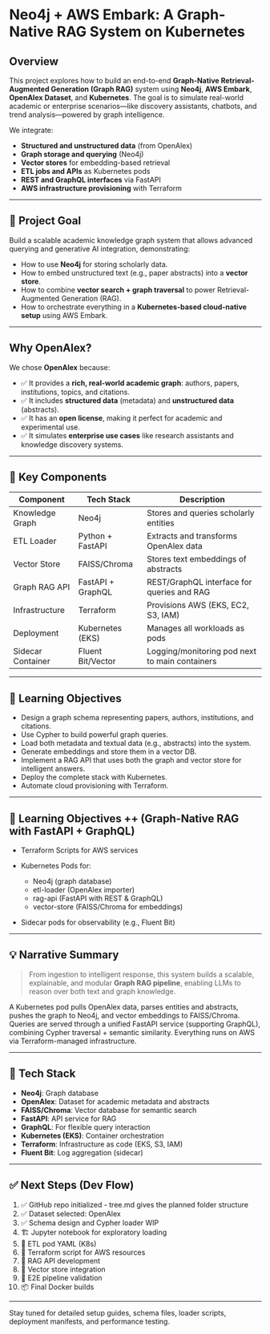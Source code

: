 # Neo4j + AWS Embark: A Graph-Native RAG System on Kubernetes

## Overview

This project explores how to build an end-to-end **Graph-Native Retrieval-Augmented Generation (Graph RAG)** system using **Neo4j**, **AWS Embark**, **OpenAlex Dataset**, and **Kubernetes**. The goal is to simulate real-world academic or enterprise scenarios—like discovery assistants, chatbots, and trend analysis—powered by graph intelligence.

We integrate:

* **Structured and unstructured data** (from OpenAlex)
* **Graph storage and querying** (Neo4j)
* **Vector stores** for embedding-based retrieval
* **ETL jobs and APIs** as Kubernetes pods
* **REST and GraphQL interfaces** via FastAPI
* **AWS infrastructure provisioning** with Terraform

---

## 🚀 Project Goal

Build a scalable academic knowledge graph system that allows advanced querying and generative AI integration, demonstrating:

* How to use **Neo4j** for storing scholarly data.
* How to embed unstructured text (e.g., paper abstracts) into a **vector store**.
* How to combine **vector search + graph traversal** to power Retrieval-Augmented Generation (RAG).
* How to orchestrate everything in a **Kubernetes-based cloud-native setup** using AWS Embark.

---

## Why OpenAlex?

We chose **OpenAlex** because:

* ✅ It provides a **rich, real-world academic graph**: authors, papers, institutions, topics, and citations.
* ✅ It includes **structured data** (metadata) and **unstructured data** (abstracts).
* ✅ It has an **open license**, making it perfect for academic and experimental use.
* ✅ It simulates **enterprise use cases** like research assistants and knowledge discovery systems.

---

## 🧱 Key Components

| Component         | Tech Stack        | Description                                    |
| ----------------- | ----------------- | ---------------------------------------------- |
| Knowledge Graph   | Neo4j             | Stores and queries scholarly entities          |
| ETL Loader        | Python + FastAPI  | Extracts and transforms OpenAlex data          |
| Vector Store      | FAISS/Chroma      | Stores text embeddings of abstracts            |
| Graph RAG API     | FastAPI + GraphQL | REST/GraphQL interface for queries and RAG     |
| Infrastructure    | Terraform         | Provisions AWS (EKS, EC2, S3, IAM)             |
| Deployment        | Kubernetes (EKS)  | Manages all workloads as pods                  |
| Sidecar Container | Fluent Bit/Vector | Logging/monitoring pod next to main containers |

---

## 🧠 Learning Objectives

* Design a graph schema representing papers, authors, institutions, and citations.
* Use Cypher to build powerful graph queries.
* Load both metadata and textual data (e.g., abstracts) into the system.
* Generate embeddings and store them in a vector DB.
* Implement a RAG API that uses both the graph and vector store for intelligent answers.
* Deploy the complete stack with Kubernetes.
* Automate cloud provisioning with Terraform.

---

## 🎯 Learning Objectives ++ (Graph-Native RAG with FastAPI + GraphQL)

* Terraform Scripts for AWS services
* Kubernetes Pods for:

  * Neo4j (graph database)
  * etl-loader (OpenAlex importer)
  * rag-api (FastAPI with REST & GraphQL)
  * vector-store (FAISS/Chroma for embeddings)
* Sidecar pods for observability (e.g., Fluent Bit)

---

## 💡 Narrative Summary

> From ingestion to intelligent response, this system builds a scalable, explainable, and modular **Graph RAG pipeline**, enabling LLMs to reason over both text and graph knowledge.

A Kubernetes pod pulls OpenAlex data, parses entities and abstracts, pushes the graph to Neo4j, and vector embeddings to FAISS/Chroma. Queries are served through a unified FastAPI service (supporting GraphQL), combining Cypher traversal + semantic similarity. Everything runs on AWS via Terraform-managed infrastructure.

---

## 🔧 Tech Stack

* **Neo4j**: Graph database
* **OpenAlex**: Dataset for academic metadata and abstracts
* **FAISS/Chroma**: Vector database for semantic search
* **FastAPI**: API service for RAG
* **GraphQL**: For flexible query interaction
* **Kubernetes (EKS)**: Container orchestration
* **Terraform**: Infrastructure as code (EKS, S3, IAM)
* **Fluent Bit**: Log aggregation (sidecar)

---

## ✅ Next Steps (Dev Flow)

1. ✅ GitHub repo initialized - tree.md gives the planned folder structure
2. ✅ Dataset selected: OpenAlex
3. ✅ Schema design and Cypher loader WIP
4. 🏗️ Jupyter notebook for exploratory loading
5. 🔄 ETL pod YAML (K8s)
6. 🔄 Terraform script for AWS resources
7. 🔄 RAG API development
8. 🔄 Vector store integration
9. 🔄 E2E pipeline validation
10. 📦 Final Docker builds

---

Stay tuned for detailed setup guides, schema files, loader scripts, deployment manifests, and performance testing.

